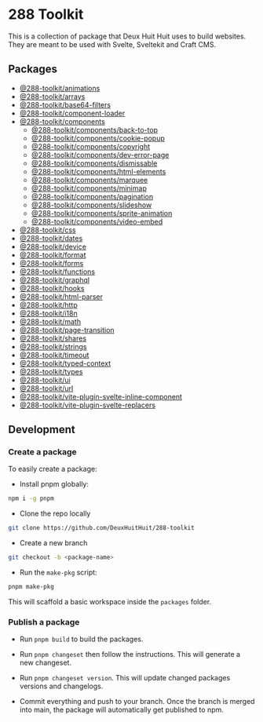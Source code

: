 # 288 Toolkit

This is a collection of package that Deux Huit Huit uses to build websites. They are meant to be
used with Svelte, Sveltekit and Craft CMS.

## Packages

-   [@288-toolkit/animations](./packages/animations/README.md)
-   [@288-toolkit/arrays](./packages/arrays/README.md)
-   [@288-toolkit/base64-filters](./packages/base64-filters/README.md)
-   [@288-toolkit/component-loader](./packages/component-loader/README.md)
-   [@288-toolkit/components](./packages/components/README.md)
    -   [@288-toolkit/components/back-to-top](./packages/components/back-to-top/README.md)
    -   [@288-toolkit/components/cookie-popup](./packages/components/cookie-popup/README.md)
    -   [@288-toolkit/components/copyright](./packages/components/copyright/README.md)
    -   [@288-toolkit/components/dev-error-page](./packages/components/dev-error-page/README.md)
    -   [@288-toolkit/components/dismissable](./packages/components/dismissable/README.md)
    -   [@288-toolkit/components/html-elements](./packages/components/html-elements/README.md)
    -   [@288-toolkit/components/marquee](./packages/components/marquee/README.md)
    -   [@288-toolkit/components/minimap](./packages/components/minimap/README.md)
    -   [@288-toolkit/components/pagination](./packages/components/pagination/README.md)
    -   [@288-toolkit/components/slideshow](./packages/components/slideshow/README.md)
    -   [@288-toolkit/components/sprite-animation](./packages/components/sprite-animation/README.md)
    -   [@288-toolkit/components/video-embed](./packages/components/video-embed/README.md)
-   [@288-toolkit/css](./packages/css/README.md)
-   [@288-toolkit/dates](./packages/dates/README.md)
-   [@288-toolkit/device](./packages/device/README.md)
-   [@288-toolkit/format](./packages/format/README.md)
-   [@288-toolkit/forms](./packages/forms/README.md)
-   [@288-toolkit/functions](./packages/functions/README.md)
-   [@288-toolkit/graphql](./packages/graphql/README.md)
-   [@288-toolkit/hooks](./packages/hooks/README.md)
-   [@288-toolkit/html-parser](./packages/html-parser/README.md)
-   [@288-toolkit/http](./packages/http/README.md)
-   [@288-toolkit/i18n](./packages/i18n/README.md)
-   [@288-toolkit/math](./packages/math/README.md)
-   [@288-toolkit/page-transition](./packages/page-transition/README.md)
-   [@288-toolkit/shares](./packages/shares/README.md)
-   [@288-toolkit/strings](./packages/strings/README.md)
-   [@288-toolkit/timeout](./packages/timeout/README.md)
-   [@288-toolkit/typed-context](./packages/typed-context/README.md)
-   [@288-toolkit/types](./packages/types/README.md)
-   [@288-toolkit/ui](./packages/ui/README.md)
-   [@288-toolkit/url](./packages/url/README.md)
-   [@288-toolkit/vite-plugin-svelte-inline-component](./packages/vite-plugin-svelte-inline-component/README.md)
-   [@288-toolkit/vite-plugin-svelte-replacers](./packages/vite-plugin-svelte-replacers/README.md)

## Development

### Create a package

To easily create a package:

-   Install pnpm globally:

```sh
npm i -g pnpm
```

-   Clone the repo locally

```sh
git clone https://github.com/DeuxHuitHuit/288-toolkit
```

-   Create a new branch

```sh
git checkout -b <package-name>
```

-   Run the `make-pkg` script:

```sh
pnpm make-pkg
```

This will scaffold a basic workspace inside the `packages` folder.

### Publish a package

-   Run `pnpm build` to build the packages.

-   Run `pnpm changeset` then follow the instructions. This will generate a new changeset.

-   Run `pnpm changeset version`. This will update changed packages versions and changelogs.

-   Commit everything and push to your branch. Once the branch is merged into main, the package will
    automatically get published to npm.
